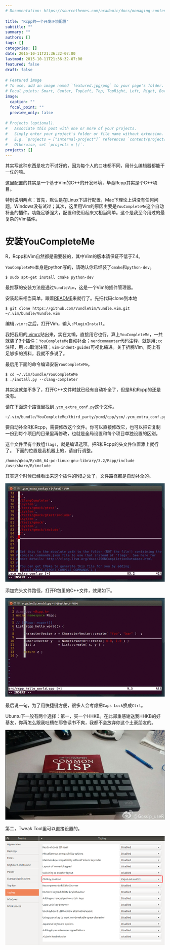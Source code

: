 ```yaml
---
# Documentation: https://sourcethemes.com/academic/docs/managing-content/

title: "Rcpp的一个开发环境配置"
subtitle: ""
summary: ""
authors: []
tags: []
categories: []
date: 2015-10-11T21:36:32-07:00
lastmod: 2015-10-11T21:36:32-07:00
featured: false
draft: false

# Featured image
# To use, add an image named `featured.jpg/png` to your page's folder.
# Focal points: Smart, Center, TopLeft, Top, TopRight, Left, Right, BottomLeft, Bottom, BottomRight.
image:
  caption: ""
  focal_point: ""
  preview_only: false

# Projects (optional).
#   Associate this post with one or more of your projects.
#   Simply enter your project's folder or file name without extension.
#   E.g. `projects = ["internal-project"]` references `content/project/deep-learning/index.md`.
#   Otherwise, set `projects = []`.
projects: []
---
```


其实写这种东西是吃力不讨好的，因为每个人的口味都不同，用什么编辑器都能干一仗的嘛。

这里配置的其实是一个基于Vim的C++的开发环境，毕竟Rcpp其实是个C++项目。

特别说明两点：首先，默认是在Linux下进行配置，Mac下理论上讲没有任何问题，Windows没有试过；其次，这里用Vim的原因主要是`YouCompleteMe`这个自动补全的插件。功能足够强大，配置和使用起来又相当简单。这个是我至今用过的最复杂的Vim插件。

# 安装YouCompleteMe

R，Rcpp和Vim自然都是需要装的，其中Vim的版本请保证不低于7.4。

`YouCompleteMe`本身是python写的，请确认你已经装了`cmake`和`python-dev`。

```
$ sudo apt-get install cmake python-dev
```


最推荐的安装方法是通过`VundleVim`，这是一个Vim的插件管理器。


安装起来相当简单，跟着[README](https://github.com/VundleVim/Vundle.vim#quick-start)来就行了。先把代码clone到本地

```
$ git clone https://github.com/VundleVim/Vundle.vim.git ~/.vim/bundle/Vundle.vim
```

编辑`.vimrc`之后，打开Vim，输入`:PluginInstall`。

我把我用的[.vimrc](https://gist.github.com/thirdwing/1b736bc9345db46055a4)贴出来，实在太懒，直接用它也行。算上`YouCompleteMe`，一共就装了3个插件：`YouCompleteMe`自动补全；`nerdcommenter`代码注释，就是用`;cc`注释，用`;cu`取消注释；`vim-indent-guides`可视化缩进。关于折腾Vim，网上有足够多的资料，我就不多说了。

最后用下面的命令编译安装`YouCompleteMe`。

```
$ cd ~/.vim/bundle/YouCompleteMe
$ ./install.py --clang-completer
```

其实这就差不多了，打开C++文件时就已经有自动补全了，但是R和Rcpp的还是没有。

请在下面这个路径里找到`.ycm_extra_conf.py`这个文件。

```
~/.vim/bundle/YouCompleteMe/third_party/ycmd/cpp/ycm/.ycm_extra_conf.py
```

要自动补全R和Rcpp，需要修改这个文件。你可以直接修改它，也可以把它复制一份到每个项目的目录里再修改，也就是全局设置和每个项目单独设置的区别。

这个文件里有个数组`flags`，就是编译选项。把R和Rcpp的头文件位置添上就行了。
下面的位置是我机器上的，请自行调整。

```
/home/qkou/R/x86_64-pc-linux-gnu-library/3.2/Rcpp/include
/usr/share/R/include
```

其实这个时候已经看出来这个插件的NB之处了，文件路径都是自动补全的。

<p><img src="ycm.gif" alt="center" /></p>

添加完头文件路径，打开R包里的C++文件，效果如下。

<p><img src="vim.gif" alt="center" /></p>

最后说一句，为了用快捷键方便，很多人会考虑把`Caps Lock`换成`Ctrl`。

Ubuntu下一般有两个选择：第一，买一个HHKB。在此郑重感谢送我HHKB的好基友，你再怎么跟我吐槽在耶鲁读书不爽，我都不会放弃你这个土豪朋友的。

<p><img src="hhkb.jpg" alt="center" /></p>

第二，Tweak Tool里可以直接设置的。

<p><img src="tweak.png" alt="center" /></p>
